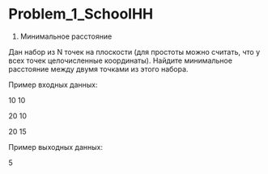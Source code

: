# Problem_1_SchoolHH
1. Минимальное расстояние
<p>Дан набор из N точек на плоскости (для простоты можно считать, что у всех точек целочисленные координаты). Найдите минимальное расстояние между двумя точками из этого набора.</p>

Пример входных данных:
<p>10 10</p>
<p>20 10</p>
<p>20 15</p>

<p>Пример выходных данных:</p>
<p>5</p>
